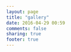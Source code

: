```yaml
---
layout: page
title: "gallery"
date: 2016-04-29 00:59
comments: false
sharing: true
footer: true
---
```

<script type="text/javascript" src="/javascripts/instafeed.min.js"></script>

<script type="text/javascript">
  $(document).ready(function(){
    var feed = new Instafeed({
      get: 'user',
      userId: '346023829',
      clientId: 'f4653956090540d59c5d049d465f526e',
      accessToken:'346023829.1677ed0.e55531cbd8644496bb80827cfadddbf0',
      resolution: 'low_resolution',
      sortBy: 'most-recent',
      target: 'instafeed',
      limit: 33,
      template: '<table style="border: none;"><tr><td><a href="\{\{link\}\}" target="_blank"><img src="\{\{image\}\}"/></a></td></tr><tr><td style="background-color: white;">Location: \{\{location\}\}</td></tr></table>',
      after: populatePhotoTable,
    });

    $(window).scroll(function() {
     if($(window).scrollTop() + $(window).height() == $(document).height()) {

        // call feed.next() once the page reaches the bottom
        if(feed.hasNext())
          feed.next();
    }
    });

    feed.run();
  })


  function populatePhotoTable()
  {
    var counter = 0;
    var currentRow;
    var cell;

    $('#instafeed').children('table').each(function () {
      // "this" is the current element in the loop

      if((counter % 3) == 0)
      {
        currentRow = $('<tr>');
        currentRow.appendTo($('#photo_table'));
      }

      cell = $('<td style="background-color: white;">');
      cell.appendTo(currentRow);


      $(this).detach().appendTo(cell);

      counter++;
    });
  }

</script>



<div id='instafeed' style='display: none;'></div>

<div style="overflow:auto">
  <table id='photo_table' style='border: none; border-collapse: separate; border-spacing: 8px;'></table>
</div>



